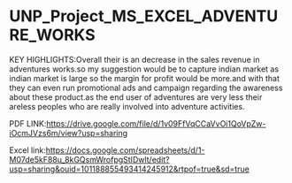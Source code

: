 # UNP_Project_MS_EXCEL_ADVENTURE_WORKS

KEY HIGHLIGHTS:Overall their is an decrease in the sales revenue in adventures works.so my suggestion would be to capture indian market as indian market is large so the margin for profit would be more.and with that they can even run promotional ads and campaign regarding the awareness about these product.as the end user of adventures are very less their areless peoples who are really involved into adventure activities.

PDF LINK:https://drive.google.com/file/d/1v09FfVqCCaVvOi1QoVpZw-iOcmJVzs6m/view?usp=sharing

Excel link:https://docs.google.com/spreadsheets/d/1-M07de5kF88u_8kGQsmWrofpgStIDwlt/edit?usp=sharing&ouid=101188855493414245912&rtpof=true&sd=true

